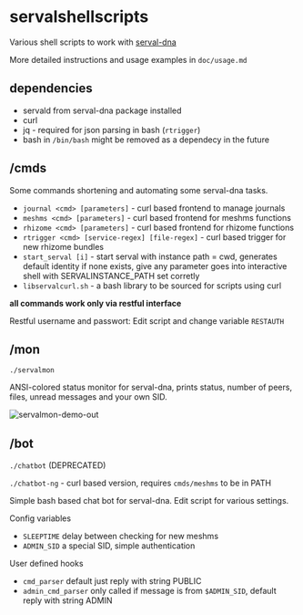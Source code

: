 # servalshellscripts

Various shell scripts to work with [serval-dna](http://github.com/servalproject/serval-dna)

More detailed instructions and usage examples in `doc/usage.md`

## dependencies

* servald from serval-dna package installed
* curl
* jq - required for json parsing in bash (`rtrigger`)
* bash in `/bin/bash` might be removed as a dependecy in the future

## /cmds

Some commands shortening and automating some serval-dna tasks.

* `journal <cmd> [parameters]` - curl based frontend to manage journals
* `meshms <cmd> [parameters]` - curl based frontend for meshms functions
* `rhizome <cmd> [parameters]` - curl based frontend for rhizome functions
* `rtrigger <cmd> [service-regex] [file-regex]` - curl based trigger for new rhizome bundles
* `start_serval [i]` - start serval with instance path = cwd, generates default identity if none exists, give any parameter goes into interactive shell with SERVALINSTANCE_PATH set corretly
* `libservalcurl.sh` - a bash library to be sourced for scripts using curl 

**all commands work only via restful interface**

Restful username and passwort:
Edit script and change variable `RESTAUTH`

## /mon

`./servalmon`

ANSI-colored status monitor for serval-dna, prints status, number of peers, files, unread messages and your own SID.

![servalmon-demo-out](https://cloud.githubusercontent.com/assets/1264131/16715898/5485d282-46ed-11e6-9260-aa5c9a469186.gif)

## /bot

`./chatbot` (DEPRECATED)

`./chatbot-ng` - curl based version, requires `cmds/meshms` to be in PATH

Simple bash based chat bot for serval-dna. Edit script for various settings.
                                                                                  
Config variables
- `SLEEPTIME` delay between checking for new meshms
- `ADMIN_SID` a special SID, simple authentication

User defined hooks
- `cmd_parser` default just reply with string PUBLIC
- `admin_cmd_parser` only called if message is from `$ADMIN_SID`, default reply with string ADMIN
